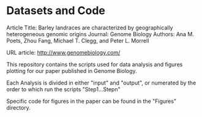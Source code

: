 Datasets and Code
==================

Article Title: Barley landraces are characterized by geographically heterogeneous genomic origins
Journal: Genome Biology
Authors: Ana M. Poets, Zhou Fang, Michael T. Clegg, and Peter L. Morrell

URL article: http://www.genomebiology.com/

This repository contains the scripts used for data analysis and figures plotting for our paper 
published in Genome Biology.

Each Analysis is divided in either "input" and "output", or numerated by the order to which run the scripts "Step1...Stepn"

Specific code for figures in the paper can be found in the "Figures" directory.
